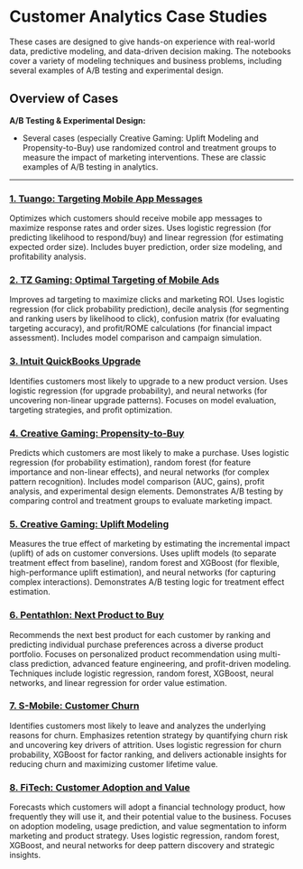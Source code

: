 # Customer Analytics Case Studies

These cases are designed to give hands-on experience with real-world data, predictive modeling, and data-driven decision making. The notebooks cover a variety of modeling techniques and business problems, including several examples of A/B testing and experimental design.

## Overview of Cases

**A/B Testing & Experimental Design:**
- Several cases (especially Creative Gaming: Uplift Modeling and Propensity-to-Buy) use randomized control and treatment groups to measure the impact of marketing interventions. These are classic examples of A/B testing in analytics.

---

### [1. Tuango: Targeting Mobile App Messages](tuango.ipynb)
Optimizes which customers should receive mobile app messages to maximize response rates and order sizes. Uses logistic regression (for predicting likelihood to respond/buy) and linear regression (for estimating expected order size). Includes buyer prediction, order size modeling, and profitability analysis.

### [2. TZ Gaming: Optimal Targeting of Mobile Ads](tz-gaming.ipynb)
Improves ad targeting to maximize clicks and marketing ROI. Uses logistic regression (for click probability prediction), decile analysis (for segmenting and ranking users by likelihood to click), confusion matrix (for evaluating targeting accuracy), and profit/ROME calculations (for financial impact assessment). Includes model comparison and campaign simulation.

### [3. Intuit QuickBooks Upgrade](intuit.ipynb)
Identifies customers most likely to upgrade to a new product version. Uses logistic regression (for upgrade probability), and neural networks (for uncovering non-linear upgrade patterns). Focuses on model evaluation, targeting strategies, and profit optimization.

### [4. Creative Gaming: Propensity-to-Buy](cg-prop.ipynb)
Predicts which customers are most likely to make a purchase. Uses logistic regression (for probability estimation), random forest (for feature importance and non-linear effects), and neural networks (for complex pattern recognition). Includes model comparison (AUC, gains), profit analysis, and experimental design elements. Demonstrates A/B testing by comparing control and treatment groups to evaluate marketing impact.

### [5. Creative Gaming: Uplift Modeling](cg-uplift.ipynb)
Measures the true effect of marketing by estimating the incremental impact (uplift) of ads on customer conversions. Uses uplift models (to separate treatment effect from baseline), random forest and XGBoost (for flexible, high-performance uplift estimation), and neural networks (for capturing complex interactions). Demonstrates A/B testing logic for treatment effect estimation.

### [6. Pentathlon: Next Product to Buy](pentathlon_nptb.ipynb)
Recommends the next best product for each customer by ranking and predicting individual purchase preferences across a diverse product portfolio. Focuses on personalized product recommendation using multi-class prediction, advanced feature engineering, and profit-driven modeling. Techniques include logistic regression, random forest, XGBoost, neural networks, and linear regression for order value estimation.

### [7. S-Mobile: Customer Churn](s-mobile.ipynb)
Identifies customers most likely to leave and analyzes the underlying reasons for churn. Emphasizes retention strategy by quantifying churn risk and uncovering key drivers of attrition. Uses logistic regression for churn probability, XGBoost for factor ranking, and delivers actionable insights for reducing churn and maximizing customer lifetime value.

### [8. FiTech: Customer Adoption and Value](fitech.ipynb)
Forecasts which customers will adopt a financial technology product, how frequently they will use it, and their potential value to the business. Focuses on adoption modeling, usage prediction, and value segmentation to inform marketing and product strategy. Uses logistic regression, random forest, XGBoost, and neural networks for deep pattern discovery and strategic insights.


